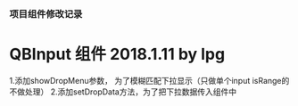 
### 项目组件修改记录

# QBInput 组件  2018.1.11 by lpg
1.添加showDropMenu参数， 为了模糊匹配下拉显示（只做单个input isRange的不做处理）
2.添加setDropData方法，为了把下拉数据传入组件中